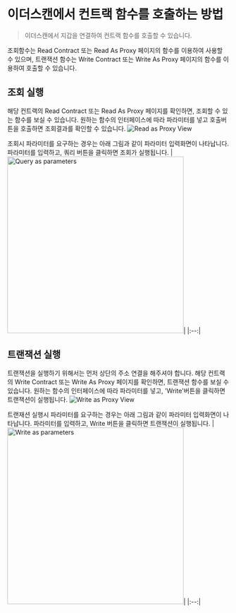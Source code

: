 # 이더스캔에서 컨트랙 함수를 호출하는 방법

> 이더스캔에서 지갑을 연결하여 컨트랙 함수를 호출할 수 있습니다.

조회함수는 Read Contract 또는 Read As Proxy 페이지의 함수를 이용하여 사용할 수 있으며, 트랜잭션 함수는 Write Contract 또는 Write As Proxy 페이지의 함수를 이용하여 호출할 수 있습니다.

## 조회 실행
해당 컨트랙의 Read Contract 또는 Read As Proxy 페이지를 확인하면, 조회할 수 있는 함수를 보실 수 있습니다. 원하는 함수의 인터페이스에 따라 파라미터를 넣고 호출버튼을 호출하면 조회결과를 확인할 수 있습니다.
![Read as Proxy View](https://https://github.com/tokamak-network/TONStarter/img/howto_0.png)



조회시 파라미터를 요구하는 경우는 아래 그림과 같이 파라미터 입력화면이 나타납니다. 파라미터를 입력하고, 쿼리 버튼을 클릭하면 조회가 실행됩니다.
|<img src="https://https://github.com/tokamak-network/TONStarter/img/howto_1.png" width="400" alt="Query as parameters">|
|:--:|


## 트랜잭션 실행

트랜잭션을 실행하기 위해서는 먼저 상단의 주소 연결을 해주셔야 합니다.
해당 컨트랙의 Write Contract 또는 Write As Proxy 페이지를 확인하면, 트랜잭션 함수를 보실 수 있습니다. 원하는 함수의 인터페이스에 따라 파라미터를 넣고, 'Write'버튼을 클릭하면 트랜잭션이 실행됩니다.
![Write as Proxy View](https://https://github.com/tokamak-network/TONStarter/img/howto_2.png)


트랜재션 실행시 파라미터를 요구하는 경우는 아래 그림과 같이 파라미터 입력화면이 나타납니다. 파라미터를 입력하고, Write 버튼을 클릭하면 트랜잭션이 실행됩니다.
|<img src="https://https://github.com/tokamak-network/TONStarter/img/howto_3.png" width="400" alt="Write as parameters">|
|:--:|

